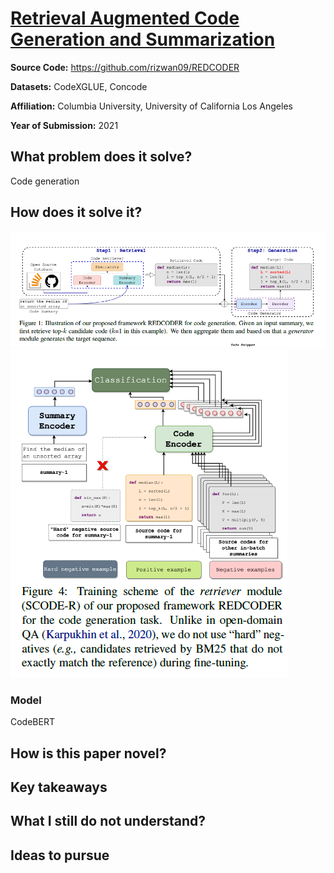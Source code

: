 # [Retrieval Augmented Code Generation and Summarization](https://arxiv.org/abs/2108.11601)

**Source Code:** https://github.com/rizwan09/REDCODER

**Datasets:** CodeXGLUE, Concode

**Affiliation:** Columbia University, University of California Los Angeles

**Year of Submission:** 2021

## What problem does it solve?

Code generation

## How does it solve it?

![asdsd](./racgs_full.png)
![asdsd](./racgs_semantic.png)

### Model

CodeBERT

## How is this paper novel?

## Key takeaways

## What I still do not understand?

## Ideas to pursue
